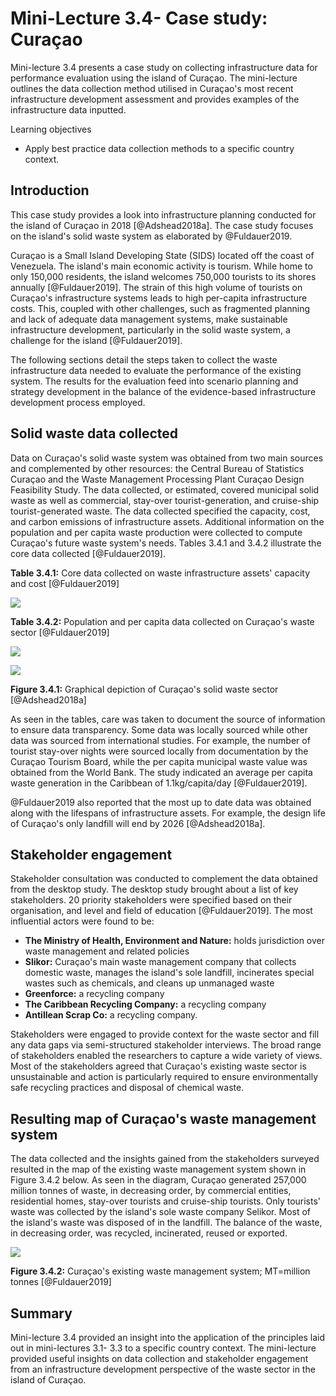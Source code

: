 # Mini-Lecture 3.4- Case study: Curaçao

Mini-lecture 3.4 presents a case study on collecting infrastructure data
for performance evaluation using the island of Curaçao. The mini-lecture
outlines the data collection method utilised in Curaçao's most recent
infrastructure development assessment and provides examples of the
infrastructure data inputted.

Learning objectives

- Apply best practice data collection methods to a specific country
  context.

## Introduction

This case study provides a look into infrastructure planning conducted
for the island of Curaçao in 2018 [@Adshead2018a]. The case study
focuses on the island's solid waste system as elaborated by
@Fuldauer2019.

Curaçao is a Small Island Developing State (SIDS) located off the coast
of Venezuela. The island's main economic activity is tourism. While home
to only 150,000 residents, the island welcomes 750,000 tourists to its
shores annually [@Fuldauer2019]. The strain of this high volume of
tourists on Curaçao's infrastructure systems leads to high per-capita
infrastructure costs. This, coupled with other challenges, such as
fragmented planning and lack of adequate data management systems, make
sustainable infrastructure development, particularly in the solid waste
system, a challenge for the island [@Fuldauer2019].

The following sections detail the steps taken to collect the waste
infrastructure data needed to evaluate the performance of the existing
system. The results for the evaluation feed into scenario planning and
strategy development in the balance of the evidence-based infrastructure
development process employed.

## Solid waste data collected

Data on Curaçao's solid waste system was obtained from two main sources
and complemented by other resources: the Central Bureau of Statistics
Curaçao and the Waste Management Processing Plant Curaçao Design
Feasibility Study. The data collected, or estimated, covered municipal
solid waste as well as commercial, stay-over tourist-generation, and
cruise-ship tourist-generated waste. The data collected specified the
capacity, cost, and carbon emissions of infrastructure assets.
Additional information on the population and per capita waste production
were collected to compute Curaçao's future waste system's needs. Tables
3.4.1 and 3.4.2 illustrate the core data collected [@Fuldauer2019].

**Table 3.4.1:** Core data collected on waste infrastructure assets'
capacity and cost [@Fuldauer2019]

![](assets/Table_3.4.1.png)

**Table 3.4.2:** Population and per capita data collected on Curaçao's
waste sector [@Fuldauer2019]

![](assets/Table_3.4.2.png)

![](assets/Figure_3.4.1.png)

**Figure 3.4.1:** Graphical depiction of Curaçao's solid waste sector
[@Adshead2018a]

As seen in the tables, care was taken to document the source of
information to ensure data transparency. Some data was locally sourced
while other data was sourced from international studies. For example,
the number of tourist stay-over nights were sourced locally from
documentation by the Curaçao Tourism Board, while the per capita
municipal waste value was obtained from the World Bank. The study
indicated an average per capita waste generation in the Caribbean of
1.1kg/capita/day [@Fuldauer2019].

@Fuldauer2019 also reported that the most up to date data was obtained
along with the lifespans of infrastructure assets. For example, the
design life of Curaçao's only landfill will end by 2026
[@Adshead2018a].

## Stakeholder engagement

Stakeholder consultation was conducted to complement the data obtained
from the desktop study. The desktop study brought about a list of key
stakeholders. 20 priority stakeholders were specified based on their
organisation, and level and field of education [@Fuldauer2019]. The
most influential actors were found to be:

- **The Ministry of Health, Environment and Nature:** holds
  jurisdiction over waste management and related policies
- **Slikor:** Curaçao's main waste management company that collects
  domestic waste, manages the island's sole landfill, incinerates
  special wastes such as chemicals, and cleans up unmanaged waste
- **Greenforce:** a recycling company
- **The Caribbean Recycling Company:** a recycling company
- **Antillean Scrap Co:** a recycling company.

Stakeholders were engaged to provide context for the waste sector and
fill any data gaps via semi-structured stakeholder interviews. The broad
range of stakeholders enabled the researchers to capture a wide variety
of views. Most of the stakeholders agreed that Curaçao's existing waste
sector is unsustainable and action is particularly required to ensure
environmentally safe recycling practices and disposal of chemical waste.

## Resulting map of Curaçao's waste management system

The data collected and the insights gained from the stakeholders
surveyed resulted in the map of the existing waste management system
shown in Figure 3.4.2 below. As seen in the diagram, Curaçao generated
257,000 million tonnes of waste, in decreasing order, by commercial
entities, residential homes, stay-over tourists and cruise-ship
tourists. Only tourists' waste was collected by the island's sole waste
company Selikor. Most of the island\'s waste was disposed of in the
landfill. The balance of the waste, in decreasing order, was recycled,
incinerated, reused or exported.

![](assets/Figure_3.4.2.png)

**Figure 3.4.2:** Curaçao's existing waste management system; MT=million
tonnes [@Fuldauer2019]

## Summary

Mini-lecture 3.4 provided an insight into the application of the
principles laid out in mini-lectures 3.1- 3.3 to a specific country
context. The mini-lecture provided useful insights on data collection
and stakeholder engagement from an infrastructure development
perspective of the waste sector in the island of Curaçao.
